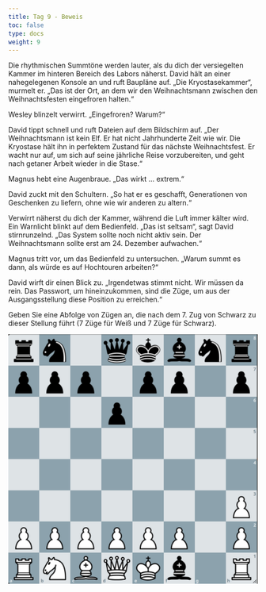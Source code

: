 ```yaml
---
title: Tag 9 - Beweis 
toc: false
type: docs
weight: 9
---
```


Die rhythmischen Summtöne werden lauter, als du dich der versiegelten Kammer im hinteren Bereich des Labors näherst. David hält an einer nahegelegenen Konsole an und ruft Baupläne auf. „Die Kryostasekammer“, murmelt er. „Das ist der Ort, an dem wir den Weihnachtsmann zwischen den Weihnachtsfesten eingefroren halten.“

Wesley blinzelt verwirrt. „Eingefroren? Warum?“

David tippt schnell und ruft Dateien auf dem Bildschirm auf. „Der Weihnachtsmann ist kein Elf. Er hat nicht Jahrhunderte Zeit wie wir. Die Kryostase hält ihn in perfektem Zustand für das nächste Weihnachtsfest. Er wacht nur auf, um sich auf seine jährliche Reise vorzubereiten, und geht nach getaner Arbeit wieder in die Stase.“

Magnus hebt eine Augenbraue. „Das wirkt ... extrem.“

David zuckt mit den Schultern. „So hat er es geschafft, Generationen von Geschenken zu liefern, ohne wie wir anderen zu altern.“

Verwirrt näherst du dich der Kammer, während die Luft immer kälter wird. Ein Warnlicht blinkt auf dem Bedienfeld. „Das ist seltsam“, sagt David stirnrunzelnd. „Das System sollte noch nicht aktiv sein. Der Weihnachtsmann sollte erst am 24. Dezember aufwachen.“

Magnus tritt vor, um das Bedienfeld zu untersuchen. „Warum summt es dann, als würde es auf Hochtouren arbeiten?“

David wirft dir einen Blick zu. „Irgendetwas stimmt nicht. Wir müssen da rein. Das Passwort, um hineinzukommen, sind die Züge, um aus der Ausgangsstellung diese Position zu erreichen.“

Geben Sie eine Abfolge von Zügen an, die nach dem 7. Zug von Schwarz zu dieser Stellung führt (7 Züge für Weiß und 7 Züge für Schwarz). 


![Stellung Tag 9](/2024/day9.jpg "rn1qkbnr/ppp1pp1p/3p4/8/8/7P/PPPPPP1P/RNBQKb1R w KQkq - 0 1")



